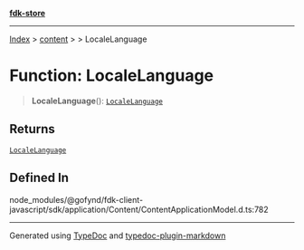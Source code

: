 [**fdk-store**](../../../README.md)
***

[Index](../../../API.md) > [content](../../README.md) > [<internal>](../README.md) > LocaleLanguage

# Function: LocaleLanguage

> **LocaleLanguage**(): [`LocaleLanguage`](../type-aliases/type-alias.LocaleLanguage.md)

## Returns

[`LocaleLanguage`](../type-aliases/type-alias.LocaleLanguage.md)

## Defined In

node\_modules/@gofynd/fdk-client-javascript/sdk/application/Content/ContentApplicationModel.d.ts:782

***
Generated using [TypeDoc](https://typedoc.org/) and [typedoc-plugin-markdown](https://www.npmjs.com/package/typedoc-plugin-markdown)
